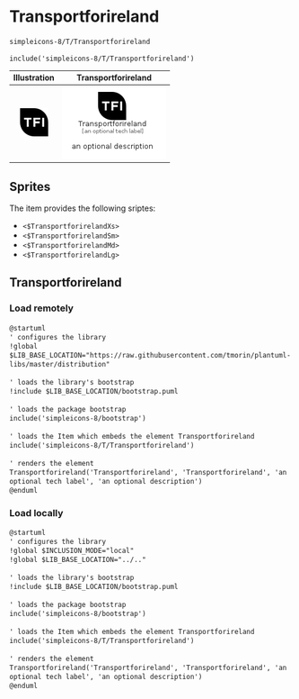 # Transportforireland


```text
simpleicons-8/T/Transportforireland
```

```text
include('simpleicons-8/T/Transportforireland')
```



| Illustration | Transportforireland |
| :---: | :---: |
| ![illustration for Illustration](../../simpleicons-8/T/Transportforireland.png) | ![illustration for Transportforireland](../../simpleicons-8/T/Transportforireland.Local.png) |



## Sprites
The item provides the following sriptes:

- `<$TransportforirelandXs>`
- `<$TransportforirelandSm>`
- `<$TransportforirelandMd>`
- `<$TransportforirelandLg>`





## Transportforireland

### Load remotely
```plantuml
@startuml
' configures the library
!global $LIB_BASE_LOCATION="https://raw.githubusercontent.com/tmorin/plantuml-libs/master/distribution"

' loads the library's bootstrap
!include $LIB_BASE_LOCATION/bootstrap.puml

' loads the package bootstrap
include('simpleicons-8/bootstrap')

' loads the Item which embeds the element Transportforireland
include('simpleicons-8/T/Transportforireland')

' renders the element
Transportforireland('Transportforireland', 'Transportforireland', 'an optional tech label', 'an optional description')
@enduml
```

### Load locally
```plantuml
@startuml
' configures the library
!global $INCLUSION_MODE="local"
!global $LIB_BASE_LOCATION="../.."

' loads the library's bootstrap
!include $LIB_BASE_LOCATION/bootstrap.puml

' loads the package bootstrap
include('simpleicons-8/bootstrap')

' loads the Item which embeds the element Transportforireland
include('simpleicons-8/T/Transportforireland')

' renders the element
Transportforireland('Transportforireland', 'Transportforireland', 'an optional tech label', 'an optional description')
@enduml
```

